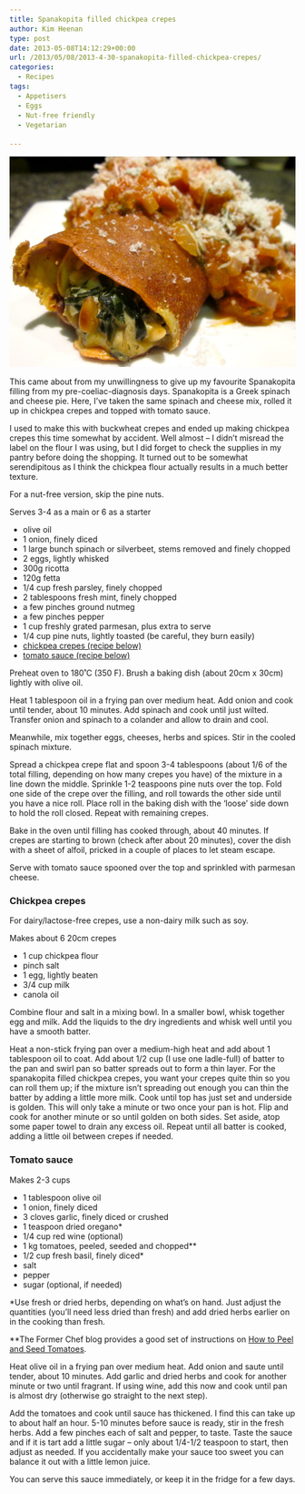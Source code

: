 ```yaml
---
title: Spanakopita filled chickpea crepes
author: Kim Heenan
type: post
date: 2013-05-08T14:12:29+00:00
url: /2013/05/08/2013-4-30-spanakopita-filled-chickpea-crepes/
categories:
  - Recipes
tags:
  - Appetisers
  - Eggs
  - Nut-free friendly
  - Vegetarian

---
```


![](spanakopita-chickpea-crepes.jpg)

This came about from my unwillingness to give up my favourite Spanakopita filling from my pre-coeliac-diagnosis days. Spanakopita is a Greek spinach and cheese pie. Here, I’ve taken the same spinach and cheese mix, rolled it up in chickpea crepes and topped with tomato sauce.

<!--more-->

I used to make this with buckwheat crepes and ended up making chickpea crepes this time somewhat by accident. Well almost – I didn’t misread the label on the flour I was using, but I did forget to check the supplies in my pantry before doing the shopping. It turned out to be somewhat serendipitous as I think the chickpea flour actually results in a much better texture.

For a nut-free version, skip the pine nuts.

Serves 3-4 as a main or 6 as a starter

  * olive oil
  * 1 onion, finely diced
  * 1 large bunch spinach or silverbeet, stems removed and finely chopped
  * 2 eggs, lightly whisked
  * 300g ricotta
  * 120g fetta
  * 1/4 cup fresh parsley, finely chopped
  * 2 tablespoons fresh mint, finely chopped
  * a few pinches ground nutmeg
  * a few pinches pepper
  * 1 cup freshly grated parmesan, plus extra to serve
  * 1/4 cup pine nuts, lightly toasted (be careful, they burn easily)
  * [chickpea crepes (recipe below)](#chickpeacrepes)
  * [tomato sauce (recipe below)](#tomatosauce)

Preheat oven to 180˚C (350 F). Brush a baking dish (about 20cm x 30cm) lightly with olive oil.

Heat 1 tablespoon oil in a frying pan over medium heat. Add onion and cook until tender, about 10 minutes. Add spinach and cook until just wilted. Transfer onion and spinach to a colander and allow to drain and cool.

Meanwhile, mix together eggs, cheeses, herbs and spices. Stir in the cooled spinach mixture.

Spread a chickpea crepe flat and spoon 3-4 tablespoons (about 1/6 of the total filling, depending on how many crepes you have) of the mixture in a line down the middle. Sprinkle 1-2 teaspoons pine nuts over the top. Fold one side of the crepe over the filling, and roll towards the other side until you have a nice roll. Place roll in the baking dish with the ‘loose’ side down to hold the roll closed. Repeat with remaining crepes.

Bake in the oven until filling has cooked through, about 40 minutes. If crepes are starting to brown (check after about 20 minutes), cover the dish with a sheet of alfoil, pricked in a couple of places to let steam escape.

Serve with tomato sauce spooned over the top and sprinkled with parmesan cheese.



### <a name="chickpeacrepes"></a> Chickpea crepes

For dairy/lactose-free crepes, use a non-dairy milk such as soy.

Makes about 6 20cm crepes

  * 1 cup chickpea flour
  * pinch salt
  * 1 egg, lightly beaten
  * 3/4 cup milk
  * canola oil

Combine flour and salt in a mixing bowl. In a smaller bowl, whisk together egg and milk. Add the liquids to the dry ingredients and whisk well until you have a smooth batter.

Heat a non-stick frying pan over a medium-high heat and add about 1 tablespoon oil to coat. Add about 1/2 cup (I use one ladle-full) of batter to the pan and swirl pan so batter spreads out to form a thin layer. For the spanakopita filled chickpea crepes, you want your crepes quite thin so you can roll them up; if the mixture isn’t spreading out enough you can thin the batter by adding a little more milk. Cook until top has just set and underside is golden. This will only take a minute or two once your pan is hot. Flip and cook for another minute or so until golden on both sides. Set aside, atop some paper towel to drain any excess oil. Repeat until all batter is cooked, adding a little oil between crepes if needed.

### <a name="tomatosauce"></a> Tomato sauce

Makes 2-3 cups

  * 1 tablespoon olive oil
  * 1 onion, finely diced
  * 3 cloves garlic, finely diced or crushed
  * 1 teaspoon dried oregano\*
  * 1/4 cup red wine (optional)
  * 1 kg tomatoes, peeled, seeded and chopped\*\*
  * 1/2 cup fresh basil, finely diced*
  * salt
  * pepper
  * sugar (optional, if needed)

\*Use fresh or dried herbs, depending on what’s on hand. Just adjust the quantities (you’ll need less dried than fresh) and add dried herbs earlier on in the cooking than fresh.

\*\*The Former Chef blog provides a good set of instructions on [How to Peel and Seed Tomatoes][peel-seed-tomatoes].

Heat olive oil in a frying pan over medium heat. Add onion and saute until tender, about 10 minutes. Add garlic and dried herbs and cook for another minute or two until fragrant. If using wine, add this now and cook until pan is almost dry (otherwise go straight to the next step).

Add the tomatoes and cook until sauce has thickened. I find this can take up to about half an hour. 5-10 minutes before sauce is ready, stir in the fresh herbs. Add a few pinches each of salt and pepper, to taste. Taste the sauce and if it is tart add a little sugar – only about 1/4-1/2 teaspoon to start, then adjust as needed. If you accidentally make your sauce too sweet you can balance it out with a little lemon juice.

You can serve this sauce immediately, or keep it in the fridge for a few days.

 [peel-seed-tomatoes]: http://www.formerchef.com/2009/08/20/how-to-peel-and-seed-fresh-tomatoes/